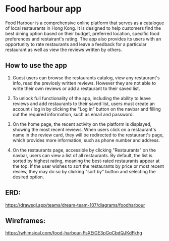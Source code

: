 # Food harbour app

Food Harbour is a comprehensive online platform that serves as a catalogue of local restaurants in Hong Kong. It is designed to help customers find the best dining option based on their budget, preferred location, specific food preferences and restairant's rating. The app also provides its users with an opportunity to rate restaurants and leave a feedback for a particular restaurant as well as view the reviews written by others.

## How to use the app

1. Guest users can browse the restaurants catalog, view any restaurant's info, read the previosly written reviews. However they are not able to write their own reviews or add a restaurant to their saved list.

2. To unlock full functionality of the app, including the ability to leave reviews and add restaurants to their saved list, users must create an account / log in by clicking the "Log in" button on the navbar and filling out the required information, such as email and password.

3. On the home page, the recent activity on the platform is displayed, showing the most recent reviews. When users click on a restaurant's name in the review card, they will be redirected to the restaurant's page, which provides more information, such as phone number and address.

4. On the restaurants page, accessible by clicking "Restaurants" on the navbar, users can view a list of all restaurants. By default, the list is sorted by highest rating, meaning the best-rated restaurants appear at the top. If the user wishes to sort the restaurants by price or most recent review, they may do so by clicking "sort by" button and selecting the desired option.

## ERD:

https://drawsql.app/teams/dream-team-107/diagrams/foodharbour

## Wireframes:

https://whimsical.com/food-harbour-FsXEiGE3pGqCbdQJKdFkhg
